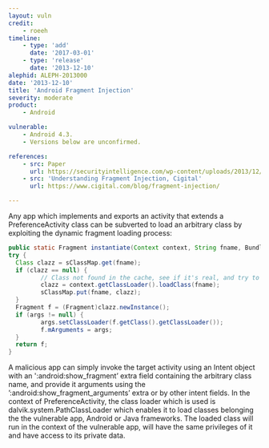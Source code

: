 ```yaml
---
layout: vuln
credit: 
    - roeeh
timeline:
    - type: 'add'
      date: '2017-03-01'
    - type: 'release'
      date: '2013-12-10' 
alephid: ALEPH-2013000
date: '2013-12-10'
title: 'Android Fragment Injection'
severity: moderate
product:
    - Android

vulnerable: 
    - Android 4.3.
    - Versions below are unconfirmed. 

references:
    - src: Paper
      url: https://securityintelligence.com/wp-content/uploads/2013/12/android-collapses-into-fragments.pdf
    - src: 'Understanding Fragment Injection, Cigital'
      url: https://www.cigital.com/blog/fragment-injection/

---
```

Any app which implements and exports an activity that extends a PreferenceActivity class can be subverted to load an arbitrary class by exploiting the dynamic fragment loading process:
```java
public static Fragment instantiate(Context context, String fname, Bundle args) {
try {
  Class clazz = sClassMap.get(fname);
  if (clazz == null) {
         // Class not found in the cache, see if it's real, and try to add it
         clazz = context.getClassLoader().loadClass(fname);
         sClassMap.put(fname, clazz);
  }
  Fragment f = (Fragment)clazz.newInstance();
  if (args != null) {
         args.setClassLoader(f.getClass().getClassLoader());
         f.mArguments = args;
  }
  return f;
}
```
A malicious app can simply invoke the target activity using an Intent object with an ':android:show_fragment’ extra field containing the arbitrary class name, and provide it arguments using the ’:android:show_fragment_arguments’ extra or by other intent fields. In the context of PreferenceActivity, the class loader which is used is dalvik.system.PathClassLoader which enables it to load classes belonging the the vulnerable app, Android or Java frameworks. The loaded class will run in the context of the vulnerable app, will have the same privileges of it and have access to its private data.